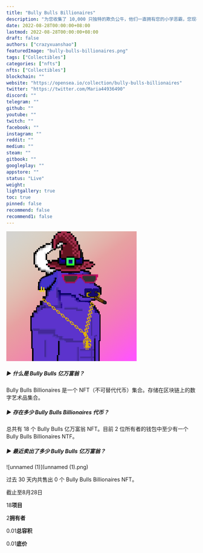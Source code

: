 ```yaml
---
title: "Bully Bulls Billionaires"
description: "为您收集了 10,000 只独特的欺负公牛，他们一直拥有您的小学恶霸，您现在可以将他放在口袋里。"
date: 2022-08-28T00:00:00+08:00
lastmod: 2022-08-28T00:00:00+08:00
draft: false
authors: ["crazyxuanshao"]
featuredImage: "bully-bulls-billionaires.png"
tags: ["Collectibles"]
categories: ["nfts"]
nfts: ["Collectibles"]
blockchain: ""
website: "https://opensea.io/collection/bully-bulls-billionaires"
twitter: "https://twitter.com/Maria44936490"
discord: ""
telegram: ""
github: ""
youtube: ""
twitch: ""
facebook: ""
instagram: ""
reddit: ""
medium: ""
steam: ""
gitbook: ""
googleplay: ""
appstore: ""
status: "Live"
weight: 
lightgallery: true
toc: true
pinned: false
recommend: false
recommend1: false
---
```



![unnamed](unnamed.png)

##### ▶ 什么是 Bully Bulls 亿万富翁？

Bully Bulls Billionaires 是一个 NFT（不可替代代币）集合。存储在区块链上的数字艺术品集合。

##### ▶ 存在多少 Bully Bulls Billionaires 代币？

总共有 18 个 Bully Bulls 亿万富翁 NFT。目前 2 位所有者的钱包中至少有一个 Bully Bulls Billionaires NTF。

##### ▶ 最近卖出了多少 Bully Bulls 亿万富翁？

![unnamed (1)](unnamed (1).png)

过去 30 天内共售出 0 个 Bully Bulls Billionaires NFT。

截止至8月28日

18**项目**

2**拥有者**

0.01**总容积**

0.01**底价**